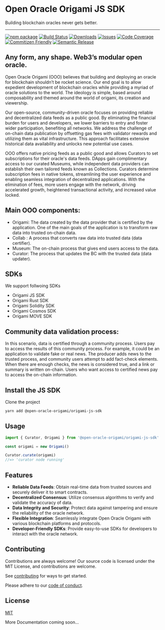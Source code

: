 # Open Oracle Origami JS SDK

Building blockchain oracles never gets better.

---

[![npm package][npm-img]][npm-url]
[![Build Status][build-img]][build-url]
[![Downloads][downloads-img]][downloads-url]
[![Issues][issues-img]][issues-url]
[![Code Coverage][codecov-img]][codecov-url]
[![Commitizen Friendly][commitizen-img]][commitizen-url]
[![Semantic Release][semantic-release-img]][semantic-release-url]

## Any form, any shape. Web3’s modular open oracle.
 Open Oracle Origami (OOO) believes that building and deploying an oracle for blockchain shouldn’t be rocket science. Our end goal is to allow expedient development of blockchain oracles while providing a myriad of oracle solutions to the world. The ideology is simple, based around composability and themed around the world of origami, its creation and viewership. 

 Our open-source, community-driven oracle focuses on providing reliable and decentralized data feeds as a public good. By eliminating the financial burden for users and developers, we lower barriers to entry and foster wider participation, benefiting all networks. We address the challenge of on-chain data publication by offsetting gas fees with validator rewards and utilizing them as vital infrastructure. This approach facilitates extensive historical data availability and unlocks new potential use cases.

OOO offers native pricing feeds as a public good and allows Curators to set subscriptions for their oracle's data feeds. DApps gain complimentary access to our curated Museums, while independent data providers can establish their own tailored feeds known as Collections. Curators determine subscription fees in native tokens, streamlining the user experience and enabling seamless integration of decentralized applications. With the elimination of fees, more users engage with the network, driving accelerated growth, heightened transactional activity, and increased value locked.

## Main OOO components:
* Origami: The data created by the data provider that is certified by the application. One of the main goals of the application is to transform raw data into trusted on-chain data.
* Collab : A process that converts raw data into trusted data (data certifier).
* Museum: The on-chain process that gives end users access to the data.
* Curator: The process that updates the BC with the trusted data (data updater).



## SDKs

We support follwoing SDKs 
- Origami JS SDK
- Origami Rust SDK
- Origami Solidity SDK
- Origami Cosmos SDK
- Origami MOVE SDK 



## Community data validation process:
In this scenario, data is certified through a community process. Users pay to access the results of this community process. For example, it could be an application to validate fake or real news. The producer adds news to the trusted process, and community users attempt to add fact-check elements. When there are enough checks, the news is considered true, and a link or summary is written on-chain.
Users who want access to certified news pay to access the on-chain information.


## Install the JS SDK

Clone the project


```bash
yarn add @open-oracle-origami/origami-js-sdk
```

## Usage

```ts
import { Curator, Origami } from '@open-oracle-origami/origami-js-sdk'

const origami = new Origami()

Curator.curate(origami)
//=> 'curator node running'
```

## Features

- **Reliable Data Feeds**: Obtain real-time data from trusted sources and securely deliver it to smart contracts.
- **Decentralized Consensus**: Utilize consensus algorithms to verify and validate the accuracy of data.
- **Data Integrity and Security**: Protect data against tampering and ensure the reliability of the oracle network.
- **Flexible Integration**: Seamlessly integrate Open Oracle Origami with various blockchain platforms and protocols.
- **Developer-Friendly SDKs**: Provide easy-to-use SDKs for developers to interact with the oracle network.

## Contributing
Contributions are always welcome! Our source code is licensed under the MIT License, and contributions are welcome.

See [contributing](https://github.com/open-oracle-origami/origami-js-sdk/blob/main/CONTRIBUTING.md) for ways to get started.

Please adhere to our [code of conduct](https://github.com/open-oracle-origami/origami-js-sdk/blob/main/CODE_OF_CONDUCT.md).

## License
[MIT](https://choosealicense.com/licenses/mit/)

More Documentation coming soon...

[build-img]:https://github.com/open-oracle-origami/origami-js-sdk/actions/workflows/release.yml/badge.svg
[build-url]:https://github.com/open-oracle-origami/origami-js-sdk/actions/workflows/release.yml
[downloads-img]:https://img.shields.io/npm/dt/@open-oracle-origami/origami-js-sdk
[downloads-url]:https://npmtrends.com/@open-oracle-origami/origami-js-sdk
[npm-img]:https://img.shields.io/npm/v/@open-oracle-origami/origami-js-sdk
[npm-url]:https://www.npmjs.com/package/@open-oracle-origami/origami-js-sdk
[issues-img]:https://img.shields.io/github/issues/open-oracle-origami/origami-js-sdk
[issues-url]:https://github.com/open-oracle-origami/origami-js-sdk/issues
[codecov-img]:https://codecov.io/gh/open-oracle-origami/origami-js-sdk/branch/main/graph/badge.svg
[codecov-url]:https://codecov.io/gh/open-oracle-origami/origami-js-sdk
[semantic-release-img]:https://img.shields.io/badge/%20%20%F0%9F%93%A6%F0%9F%9A%80-semantic--release-e10079.svg
[semantic-release-url]:https://github.com/semantic-release/semantic-release
[commitizen-img]:https://img.shields.io/badge/commitizen-friendly-brightgreen.svg
[commitizen-url]:http://commitizen.github.io/cz-cli/
